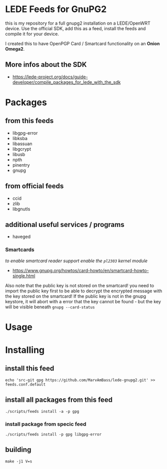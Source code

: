 # LEDE Feeds for GnuPG2

this is my repository for a full gnupg2 installation on a LEDE/OpenWRT device.
Use the official SDK, add this as a feed, install the feeds and compile it for your device.

I created this to have OpenPGP Card / Smartcard functionality on an __Onion Omega2__.

## More infos about the SDK

* https://lede-project.org/docs/guide-developer/compile_packages_for_lede_with_the_sdk

# Packages

## from this feeds

- libgpg-error
- libksba
- libassuan
- libgcrypt
- libusb
- npth
- pinentry
- gnupg

## from official feeds

- ccid
- zlib
- libgnutls

## additional useful services / programs

- haveged


### Smartcards

_to enable smartcard reader support enable the `pl2303` kernel module_

* https://www.gnupg.org/howtos/card-howto/en/smartcard-howto-single.html

Also note that the public key is not stored on the smartcard! you need to import the public key first to be able to decrypt the encrypted message with the key stored on the smartcard!
If the public key is not in the gnupg keystore, it will abort with a error that the key cannot be found - but the key will be visible beneath `gnupg --card-status`

# Usage

# Installing

## install this feed

```
echo 'src-git gpg https://github.com/MarvAmBass/lede-gnupg2.git' >> feeds.conf.default
```

## install all packages from this feed

`./scripts/feeds install -a -p gpg`

### install package from specic feed

`./scripts/feeds install -p gpg libgpg-error`

## building

`make -j1 V=s`
